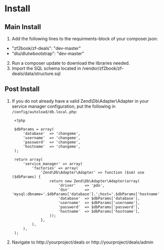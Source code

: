 Install
=======

Main Install
------------

1. Add the following lines to the requirments-block of your composer.json:

- "zf2book/zf-deals": "dev-master"
- "dlu/dlutwbootstrap": "dev-master"

2. Run a composer update to download the libraries needed.
3. Import the SQL schema located in /vendor/zf2book/zf-deals/data/structure.sql

Post Install
------------

1. If you do not already have a valid Zend\Db\Adapter\Adapter in your service
   manager configuration, put the following in `/config/autoload/db.local.php`:

        <?php

        $dbParams = array(
            'database'  => 'changeme',
            'username'  => 'changeme',
            'password'  => 'changeme',
            'hostname'  => 'changeme',
        );

        return array(
            'service_manager' => array(
                'factories' => array(
                    'Zend\Db\Adapter\Adapter' => function ($sm) use ($dbParams) {
                        return new Zend\Db\Adapter\Adapter(array(
                            'driver'    => 'pdo',
                            'dsn'       => 'mysql:dbname='.$dbParams['database'].';host='.$dbParams['hostname'],
                            'database'  => $dbParams['database'],
                            'username'  => $dbParams['username'],
                            'password'  => $dbParams['password'],
                            'hostname'  => $dbParams['hostname'],
                        ));
                    },
                ),
            ),
        );

2. Navigate to http://yourproject/deals or http://yourproject/deals/admin
